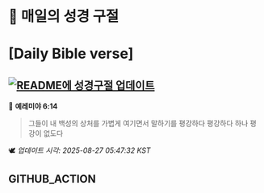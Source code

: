 # 🙏 매일의 성경 구절
# [Daily Bible verse]
## [![README에 성경구절 업데이트](https://github.com/DONGSUKA/first_test/actions/workflows/update-readme-bible.yml/badge.svg)](https://github.com/DONGSUKA/first_test/actions/workflows/update-readme-bible.yml)
<!-- START_BIBLE_VERSE -->
📖 **예레미야 6:14**
> 그들이 내 백성의 상처를 가볍게 여기면서 말하기를 평강하다 평강하다 하나 평강이 없도다

🕊️ _업데이트 시각: 2025-08-27 05:47:32 KST_
  <!-- END_BIBLE_VERSE -->
## GITHUB_ACTION
